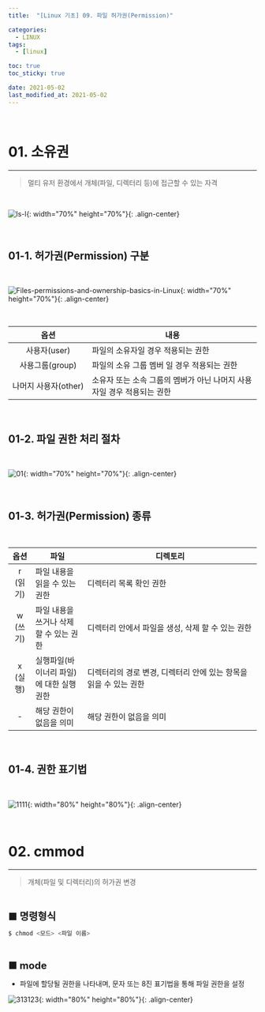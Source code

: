 ```yaml
---
title:  "[Linux 기초] 09. 파일 허가권(Permission)" 

categories:
  - LINUX
tags:
  - [linux]

toc: true
toc_sticky: true

date: 2021-05-02
last_modified_at: 2021-05-02
---
```

<br>

# 01. 소유권 
---

<style>
table {
    font-size: 12pt;
}
table th:first-of-type {
    width: 5%;
}
table th:nth-of-type(2) {
    width: 15%;
}
table th:nth-of-type(3) {
    width: 50%;
}
table th:nth-of-type(4) {
    width: 30%;
}
big {
    font-size: 15pt;
}
</style>

> 멀티 유저 환경에서 개체(파일, 디렉터리 등)에 접근할 수 있는 자격

<br>

![ls-l](https://user-images.githubusercontent.com/42735894/232025422-6b9105b2-aee4-4507-87bb-7dd609648f9d.png){: width="70%" height="70%"}{: .align-center}

<br>

## 01-1. 허가권(Permission) 구분

<br>

![Files-permissions-and-ownership-basics-in-Linux](https://user-images.githubusercontent.com/42735894/232026260-95ced30b-5b20-468e-9557-95d1e9cffbfc.png){: width="70%" height="70%"}{: .align-center}

<br>

|옵션|내용|
|:---:|---|
|사용자(user)|파일의 소유자일 경우 적용되는 권한|
|사용그룹(group)|파일의 소유 그룹 멤버 일 경우 적용되는 권한|
|나머지 사용자(other)|소유자 또는 소속 그룹의 멤버가 아닌 나머지 사용자일 경우 적용되는 권한|

<br>

## 01-2. 파일 권한 처리 절차

<br>

![01](https://user-images.githubusercontent.com/42735894/232023377-05b2ca03-4074-4c97-ac5a-3ed69bc08fa4.png){: width="70%" height="70%"}{: .align-center}

<br>

## 01-3. 허가권(Permission) 종류

<br>

|옵션|파일|디렉토리|
|:---:|---|---|
|r (읽기)|파일 내용을 읽을 수 있는 권한|디렉터리 목록 확인 권한|
|w (쓰기)|파일 내용을 쓰거나 삭제할 수 있는 권한|디렉터리 안에서 파일을 생성, 삭제 할 수 있는 권한|
|x (실행)|실행파일(바이너리 파일)에 대한 실행 권한|디렉터리의 경로 변경, 디렉터리 안에 있는 항목을 읽을 수 있는 권한|
|- |해당 권한이 없음을 의미|해당 권한이 없음을 의미|

<br>

## 01-4. 권한 표기법

<br>

![1111](https://user-images.githubusercontent.com/42735894/232027532-824944f6-7b75-423a-b057-3d3ac03353d9.PNG){: width="80%" height="80%"}{: .align-center}

<br>

# 02. cmmod
---

> 개체(파일 및 디렉터리)의 허가권 변경

<br>

<big> **■ 명령형식** </big>

```bash
$ chmod <모드> <파일 이름>
```

<br>

<big> **■ mode** </big>

+ 파일에 할당될 권한을 나타내며, 문자 또는 8진 표기법을 통해 파일 권한을 설정

![313123](https://user-images.githubusercontent.com/42735894/232030372-96d6774d-0e55-4b1f-80e4-6d6707bfdcb2.PNG){: width="80%" height="80%"}{: .align-center}


<br>
